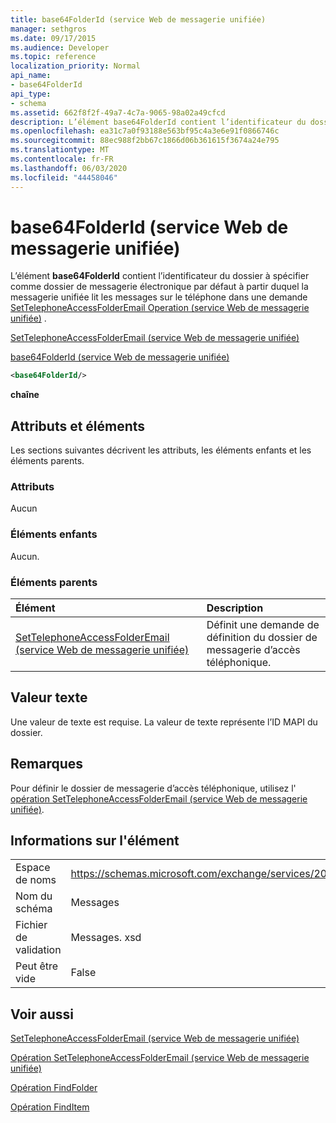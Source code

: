 ```yaml
---
title: base64FolderId (service Web de messagerie unifiée)
manager: sethgros
ms.date: 09/17/2015
ms.audience: Developer
ms.topic: reference
localization_priority: Normal
api_name:
- base64FolderId
api_type:
- schema
ms.assetid: 662f8f2f-49a7-4c7a-9065-98a02a49cfcd
description: L’élément base64FolderId contient l’identificateur du dossier à spécifier comme dossier de messagerie électronique par défaut à partir duquel la messagerie unifiée lit les messages sur le téléphone dans une demande SetTelephoneAccessFolderEmail Operation (service Web de messagerie unifiée).
ms.openlocfilehash: ea31c7a0f93188e563bf95c4a3e6e91f0866746c
ms.sourcegitcommit: 88ec988f2bb67c1866d06b361615f3674a24e795
ms.translationtype: MT
ms.contentlocale: fr-FR
ms.lasthandoff: 06/03/2020
ms.locfileid: "44458046"
---
```

# <a name="base64folderid-um-web-service"></a>base64FolderId (service Web de messagerie unifiée)

L’élément **base64FolderId** contient l’identificateur du dossier à spécifier comme dossier de messagerie électronique par défaut à partir duquel la messagerie unifiée lit les messages sur le téléphone dans une demande [SetTelephoneAccessFolderEmail Operation (service Web de messagerie unifiée)](settelephoneaccessfolderemail-operation-um-web-service.md) . 
  
[SetTelephoneAccessFolderEmail (service Web de messagerie unifiée)](settelephoneaccessfolderemail-um-web-service.md)
  
[base64FolderId (service Web de messagerie unifiée)](base64folderid-um-web-service.md)
  
```xml
<base64FolderId/>
```

 **chaîne**
## <a name="attributes-and-elements"></a>Attributs et éléments

Les sections suivantes décrivent les attributs, les éléments enfants et les éléments parents.
  
### <a name="attributes"></a>Attributs

Aucun
  
### <a name="child-elements"></a>Éléments enfants

Aucun.
  
### <a name="parent-elements"></a>Éléments parents

|**Élément**|**Description**|
|:-----|:-----|
|[SetTelephoneAccessFolderEmail (service Web de messagerie unifiée)](settelephoneaccessfolderemail-um-web-service.md) <br/> |Définit une demande de définition du dossier de messagerie d’accès téléphonique.  <br/> |
   
## <a name="text-value"></a>Valeur texte

Une valeur de texte est requise. La valeur de texte représente l’ID MAPI du dossier.
  
## <a name="remarks"></a>Remarques

Pour définir le dossier de messagerie d’accès téléphonique, utilisez l' [opération SetTelephoneAccessFolderEmail (service Web de messagerie unifiée)](settelephoneaccessfolderemail-operation-um-web-service.md).
  
## <a name="element-information"></a>Informations sur l'élément

|||
|:-----|:-----|
|Espace de noms  <br/> |https://schemas.microsoft.com/exchange/services/2006/messages  <br/> |
|Nom du schéma  <br/> |Messages  <br/> |
|Fichier de validation  <br/> |Messages. xsd  <br/> |
|Peut être vide  <br/> |False  <br/> |
   
## <a name="see-also"></a>Voir aussi



[SetTelephoneAccessFolderEmail (service Web de messagerie unifiée)](settelephoneaccessfolderemail-um-web-service.md)
  
[Opération SetTelephoneAccessFolderEmail (service Web de messagerie unifiée)](settelephoneaccessfolderemail-operation-um-web-service.md)
  
[Opération FindFolder](findfolder-operation.md)
  
[Opération FindItem](finditem-operation.md)

